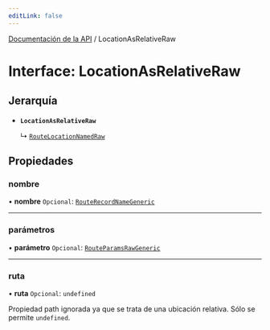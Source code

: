 ```yaml
---
editLink: false
---
```


[Documentación de la API](../index.md) / LocationAsRelativeRaw

# Interface: LocationAsRelativeRaw

## Jerarquía

- **`LocationAsRelativeRaw`**

  ↳ [`RouteLocationNamedRaw`](RouteLocationNamedRaw.md)

## Propiedades

### nombre

• **nombre** `Opcional`: [`RouteRecordNameGeneric`](../index.md#RouteRecordNameGeneric)

---

### parámetros

• **parámetro** `Opcional`: [`RouteParamsRawGeneric`](../index.md#RouteParamsRawGeneric)

---

### ruta

• **ruta** `Opcional`: `undefined`

Propiedad path ignorada ya que se trata de una ubicación relativa. Sólo se permite `undefined`.
